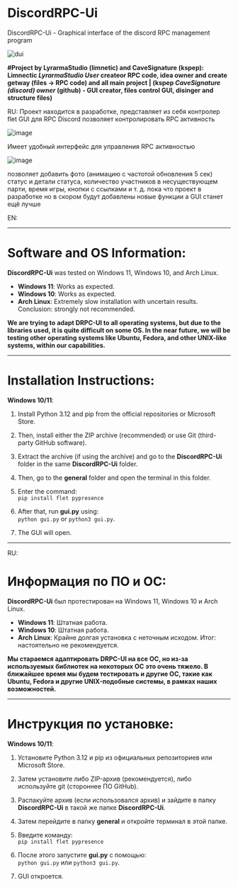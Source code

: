 # DiscordRPC-Ui
DiscordRPC-Ui - Graphical interface of the discord RPC management program

![dui](https://github.com/user-attachments/assets/d4edccb9-f5c6-407d-b578-b342606c2c22)


**#Project by LyrarmaStudio (limnetic) and CaveSignature (kspep): Limnectic *LyrarmaStudio User* createor RPC code, idea owner and create getway (files -> RPC code) and all main project | (kspep *CaveSignature (discord) owner* (github) - GUI creator, files control GUI, disinger and structure files)**

RU:
Проект находится в разработке, представляет из себя контролер flet GUI для RPC Discord
позволяет контролировать RPC активность

![image](https://github.com/user-attachments/assets/e503bf24-142b-44c6-bff6-965cc1be31d0)

Имеет удобный интерфейс для управления RPC активностью

![image](https://github.com/user-attachments/assets/469df60c-d59b-490a-bc16-7482f5d3ec97)

позволяет добавить фото (анимацию с частотой обновления 5 сек) статус и детали статуса, количество участников в несуществующем парти, время игры, кнопки с ссылками и т. д.
пока что проект в разработке но в скором будут добавлены новые функции а GUI станет ещё лучше 

EN:

---

# Software and OS Information:  
**DiscordRPC-Ui** was tested on Windows 11, Windows 10, and Arch Linux.  
- **Windows 11**: Works as expected.  
- **Windows 10**: Works as expected.  
- **Arch Linux**: Extremely slow installation with uncertain results. Conclusion: strongly not recommended.

**We are trying to adapt DRPC-UI to all operating systems, but due to the libraries used, it is quite difficult on some OS. In the near future, we will be testing other operating systems like Ubuntu, Fedora, and other UNIX-like systems, within our capabilities.**

---

# Installation Instructions:  
**Windows 10/11**:  
1. Install Python 3.12 and pip from the official repositories or Microsoft Store.  
2. Then, install either the ZIP archive (recommended) or use Git (third-party GitHub software).  

3. Extract the archive (if using the archive) and go to the **DiscordRPC-Ui** folder in the same **DiscordRPC-Ui** folder.  
4. Then, go to the **general** folder and open the terminal in this folder.  

5. Enter the command:  
   ```pip install flet pypresence```  
6. After that, run **gui.py** using:  
   ```python gui.py``` or ```python3 gui.py```.  

7. The GUI will open.

---


RU:

# Информация по ПО и ОС:  
**DiscordRPC-Ui** был протестирован на Windows 11, Windows 10 и Arch Linux.  
- **Windows 11**: Штатная работа. 
- **Windows 10**: Штатная работа. 
- **Arch Linux**: Крайне долгая установка с неточным исходом. Итог: настоятельно не рекомендуется.  

**Мы стараемся адаптировать DRPC-UI на все ОС, но из-за используемых библиотек на некоторых ОС это очень тяжело. В ближайшее время мы будем тестировать и другие ОС, такие как Ubuntu, Fedora и другие UNIX-подобные системы, в рамках наших возможностей.**

---

# Инструкция по установке:  
**Windows 10/11**:  
1. Установите Python 3.12 и pip из официальных репозиториев или Microsoft Store.  
2. Затем установите либо ZIP-архив (рекомендуется), либо используйте git (стороннее ПО GitHub).  

3. Распакуйте архив (если использовался архив) и зайдите в папку **DiscordRPC-Ui** в такой же папке **DiscordRPC-Ui**.  
4. Затем перейдите в папку **general** и откройте терминал в этой папке.  

5. Введите команду:  
   ```pip install flet pypresence```  
6. После этого запустите **gui.py** с помощью:  
   ```python gui.py``` или ```python3 gui.py```.  

7. GUI откроется.
